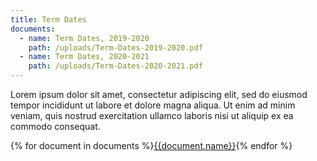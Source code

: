 ```yaml
---
title: Term Dates
documents:
  - name: Term Dates, 2019-2020
    path: /uploads/Term-Dates-2019-2020.pdf
  - name: Term Dates, 2020-2021
    path: /uploads/Term-Dates-2020-2021.pdf
---
```

Lorem ipsum dolor sit amet, consectetur adipiscing elit, sed do eiusmod tempor incididunt ut labore et dolore magna aliqua. Ut enim ad minim veniam, quis nostrud exercitation ullamco laboris nisi ut aliquip ex ea commodo consequat.

<div class="content-grid">
  {% for document in documents %}<a href="{{document.path}}">{{document.name}}</a>{% endfor %}
</div>
